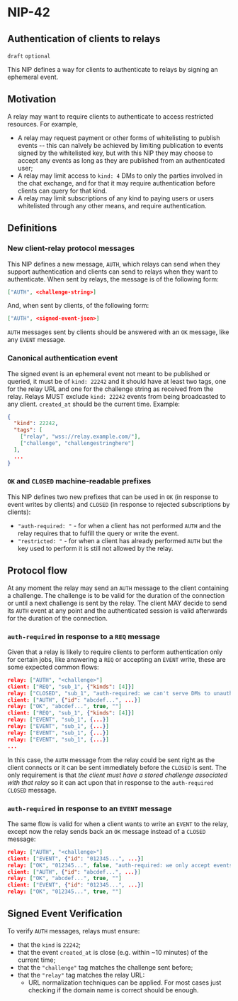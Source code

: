 NIP-42
======

Authentication of clients to relays
-----------------------------------

`draft` `optional`

This NIP defines a way for clients to authenticate to relays by signing an ephemeral event.

## Motivation

A relay may want to require clients to authenticate to access restricted resources. For example,

  - A relay may request payment or other forms of whitelisting to publish events -- this can naïvely be achieved by limiting publication
    to events signed by the whitelisted key, but with this NIP they may choose to accept any events as long as they are published from an
    authenticated user;
  - A relay may limit access to `kind: 4` DMs to only the parties involved in the chat exchange, and for that it may require authentication
    before clients can query for that kind.
  - A relay may limit subscriptions of any kind to paying users or users whitelisted through any other means, and require authentication.

## Definitions

### New client-relay protocol messages

This NIP defines a new message, `AUTH`, which relays can send when they support authentication and clients can send to relays when they want
to authenticate. When sent by relays, the message is of the following form:

```json
["AUTH", <challenge-string>]
```

And, when sent by clients, of the following form:

```json
["AUTH", <signed-event-json>]
```

`AUTH` messages sent by clients should be answered with an `OK` message, like any `EVENT` message.

### Canonical authentication event

The signed event is an ephemeral event not meant to be published or queried, it must be of `kind: 22242` and it should have at least two tags,
one for the relay URL and one for the challenge string as received from the relay.
Relays MUST exclude `kind: 22242` events from being broadcasted to any client.
`created_at` should be the current time. Example:

```json
{
  "kind": 22242,
  "tags": [
    ["relay", "wss://relay.example.com/"],
    ["challenge", "challengestringhere"]
  ],
  ...
}
```

### `OK` and `CLOSED` machine-readable prefixes

This NIP defines two new prefixes that can be used in `OK` (in response to event writes by clients) and `CLOSED` (in response to rejected
subscriptions by clients):

- `"auth-required: "` - for when a client has not performed `AUTH` and the relay requires that to fulfill the query or write the event.
- `"restricted: "` - for when a client has already performed `AUTH` but the key used to perform it is still not allowed by the relay.

## Protocol flow

At any moment the relay may send an `AUTH` message to the client containing a challenge. The challenge is to be valid for the duration of
the connection or until a next challenge is sent by the relay. The client MAY decide to send its `AUTH` event at any point and the
authenticated session is valid afterwards for the duration of the connection.

### `auth-required` in response to a `REQ` message

Given that a relay is likely to require clients to perform authentication only for certain jobs, like answering a `REQ` or accepting an
`EVENT` write, these are some expected common flows:

```json
relay: ["AUTH", "<challenge>"]
client: ["REQ", "sub_1", {"kinds": [4]}]
relay: ["CLOSED", "sub_1", "auth-required: we can't serve DMs to unauthenticated users"]
client: ["AUTH", {"id": "abcdef...", ...}]
relay: ["OK", "abcdef...", true, ""]
client: ["REQ", "sub_1", {"kinds": [4]}]
relay: ["EVENT", "sub_1", {...}]
relay: ["EVENT", "sub_1", {...}]
relay: ["EVENT", "sub_1", {...}]
relay: ["EVENT", "sub_1", {...}]
...
```

In this case, the `AUTH` message from the relay could be sent right as the client connects or it can be sent immediately before the `CLOSED`
is sent. The only requirement is that _the client must have a stored challenge associated with that relay_ so it can act upon that in
response to the `auth-required` `CLOSED` message.

### `auth-required` in response to an `EVENT` message

The same flow is valid for when a client wants to write an `EVENT` to the relay, except now the relay sends back an `OK` message instead of
a `CLOSED` message:

```json
relay: ["AUTH", "<challenge>"]
client: ["EVENT", {"id": "012345...", ...}]
relay: ["OK", "012345...", false, "auth-required: we only accept events from registered users"]
client: ["AUTH", {"id": "abcdef...", ...}]
relay: ["OK", "abcdef...", true, ""]
client: ["EVENT", {"id": "012345...", ...}]
relay: ["OK", "012345...", true, ""]
```

## Signed Event Verification

To verify `AUTH` messages, relays must ensure:

  - that the `kind` is `22242`;
  - that the event `created_at` is close (e.g. within ~10 minutes) of the current time;
  - that the `"challenge"` tag matches the challenge sent before;
  - that the `"relay"` tag matches the relay URL:
    - URL normalization techniques can be applied. For most cases just checking if the domain name is correct should be enough.
